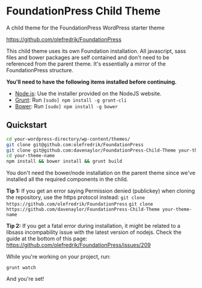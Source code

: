 # FoundationPress Child Theme

A child theme for the FoundationPress WordPress starter theme

https://github.com/olefredrik/FoundationPress

This child theme uses its own Foundation installation.  All javascript, sass
files and bower packages are self contained and don't need to be referenced from
the parent theme. It's essentially a mirror of the FoundationPress structure. 

**You'll need to have the following items installed before continuing.**

  * [Node.js](http://nodejs.org): Use the installer provided on the NodeJS
  website.
  * [Grunt](http://gruntjs.com/): Run `[sudo] npm install -g grunt-cli`
  * [Bower](http://bower.io): Run `[sudo] npm install -g bower`

## Quickstart

```bash
cd your-wordpress-directory/wp-content/themes/
git clone git@github.com:olefredrik/FoundationPress
git clone git@github.com:davenaylor/FoundationPress-Child-Theme your-theme-name
cd your-theme-name
npm install && bower install && grunt build
```
You don't need the bower/node installation on the parent theme since we've installed
all the required components in the child.

**Tip 1:** 
If you get an error saying Permission denied (publickey) when cloning the
repository, use the https protocol instead:
```git clone https://github.com/olefredrik/FoundationPress```
```git clone https://github.com/davenaylor/FoundationPress-Child-Theme your-theme-name```

**Tip 2:**
If you get a fatal error during installation, it might be related to a libsass
incompability issue with the latest version of nodejs. Check the guide at the
bottom of this page: https://github.com/olefredrik/FoundationPress/issues/209

While you're working on your project, run:

`grunt watch`

And you're set!
